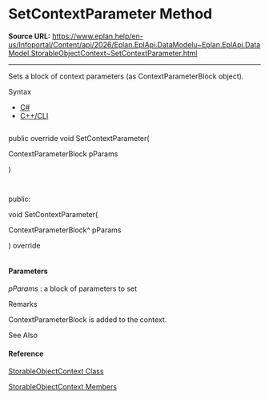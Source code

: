 # SetContextParameter Method

**Source URL:** https://www.eplan.help/en-us/Infoportal/Content/api/2026/Eplan.EplApi.DataModelu~Eplan.EplApi.DataModel.StorableObjectContext~SetContextParameter.html

---

Sets a block of context parameters (as ContextParameterBlock object).

Syntax

- [C#](#i-syntax-CS)
- [C++/CLI](#i-syntax-CPP2005)

```
```
public override void SetContextParameter( 
   ContextParameterBlock pParams
)
```
```

```
```
public:
void SetContextParameter( 
   ContextParameterBlock^ pParams
) override
```
```

#### Parameters

*pParams*
:   a block of parameters to set

Remarks

ContextParameterBlock is added to the context.



See Also

#### Reference

[StorableObjectContext Class](Eplan.EplApi.DataModelu~Eplan.EplApi.DataModel.StorableObjectContext.html)
  
[StorableObjectContext Members](Eplan.EplApi.DataModelu~Eplan.EplApi.DataModel.StorableObjectContext_members.html)